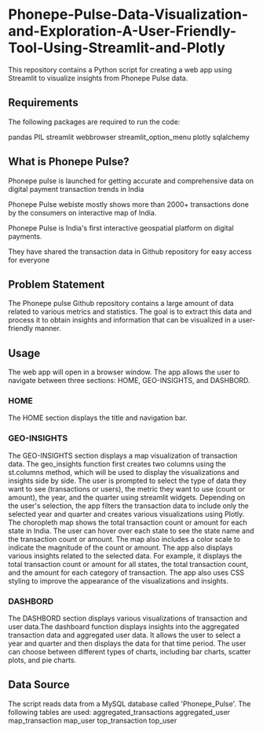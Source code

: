 # Phonepe-Pulse-Data-Visualization-and-Exploration-A-User-Friendly-Tool-Using-Streamlit-and-Plotly

This repository contains a Python script for creating a web app using Streamlit to visualize insights from Phonepe Pulse data.

## Requirements
The following packages are required to run the code:

pandas
PIL
streamlit
webbrowser
streamlit_option_menu
plotly
sqlalchemy

## What is Phonepe Pulse?

Phonepe pulse is launched for getting accurate and comprehensive data on digital payment transaction trends in India

Phonepe Pulse webiste mostly shows more than 2000+ transactions done by the consumers on interactive map of India.

Phonepe Pulse is India's first interactive geospatial platform on digital payments.

They have shared the transaction data in Github repository for easy access for everyone

## Problem Statement
The Phonepe pulse Github repository contains a large amount of data related to various metrics and statistics. The goal is to extract this data and process it to obtain insights and information that can be visualized in a user-friendly manner.

## Usage
The web app will open in a browser window. The app allows the user to navigate between three sections: HOME, GEO-INSIGHTS, and DASHBORD.

### HOME
The HOME section displays the title and navigation bar.

### GEO-INSIGHTS
The GEO-INSIGHTS section displays a map visualization of transaction data.
The geo_insights function first creates two columns using the st.columns method, which will be used to display the visualizations and insights side by side. The user is prompted to select the type of data they want to see (transactions or users), the metric they want to use (count or amount), the year, and the quarter using streamlit widgets. Depending on the user's selection, the app filters the transaction data to include only the selected year and quarter and creates various visualizations using Plotly.
The choropleth map shows the total transaction count or amount for each state in India. The user can hover over each state to see the state name and the transaction count or amount. The map also includes a color scale to indicate the magnitude of the count or amount.
The app also displays various insights related to the selected data. For example, it displays the total transaction count or amount for all states, the total transaction count, and the amount for each category of transaction. The app also uses CSS styling to improve the appearance of the visualizations and insights.

### DASHBORD
The DASHBORD section displays various visualizations of transaction and user data.The dashboard function displays insights into the aggregated transaction data and aggregated user data. It allows the user to select a year and quarter and then displays the data for that time period. The user can choose between different types of charts, including bar charts, scatter plots, and pie charts.

## Data Source
The script reads data from a MySQL database called 'Phonepe_Pulse'. The following tables are used:
aggregated_transactions
aggregated_user
map_transaction
map_user
top_transaction
top_user
